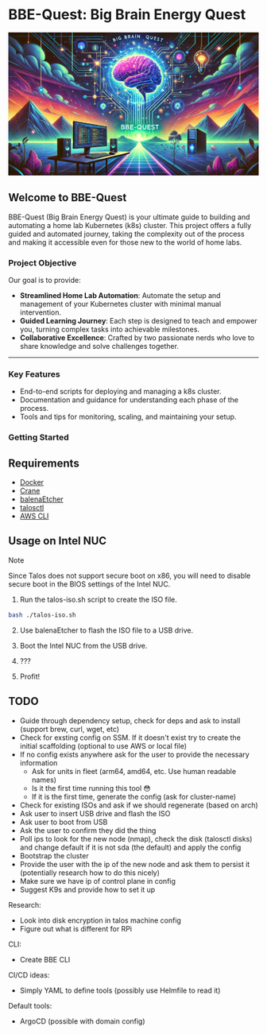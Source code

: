 # BBE-Quest: Big Brain Energy Quest

![BBE-Quest Banner](./assets/banner.webp)

## Welcome to BBE-Quest

BBE-Quest (Big Brain Energy Quest) is your ultimate guide to building and
automating a home lab Kubernetes (k8s) cluster. This project offers a fully
guided and automated journey, taking the complexity out of the process and
making it accessible even for those new to the world of home labs.

### Project Objective

Our goal is to provide:

- **Streamlined Home Lab Automation**: Automate the setup and management of your
  Kubernetes cluster with minimal manual intervention.
- **Guided Learning Journey**: Each step is designed to teach and empower you,
  turning complex tasks into achievable milestones.
- **Collaborative Excellence**: Crafted by two passionate nerds who love to
  share knowledge and solve challenges together.

---

### Key Features

- End-to-end scripts for deploying and managing a k8s cluster.
- Documentation and guidance for understanding each phase of the process.
- Tools and tips for monitoring, scaling, and maintaining your setup.

### Getting Started

## Requirements

- [Docker](https://docs.docker.com/get-docker/)
- [Crane](https://github.com/google/go-containerregistry/blob/main/cmd/crane/README.md)
- [balenaEtcher](https://www.balena.io/etcher/)
- [talosctl](https://www.talos.dev/v1.8/learn-more/talosctl/)
- [AWS CLI](https://docs.aws.amazon.com/cli/latest/userguide/cli-configure-quickstart.html)

## Usage on Intel NUC

> [!NOTE]  
> Since Talos does not support secure boot on x86, you will need to disable
> secure boot in the BIOS settings of the Intel NUC.

1. Run the talos-iso.sh script to create the ISO file.

```bash
bash ./talos-iso.sh
```

2. Use balenaEtcher to flash the ISO file to a USB drive.

3. Boot the Intel NUC from the USB drive.

4. ???

5. Profit!

## TODO

- Guide through dependency setup, check for deps and ask to install (support
  brew, curl, wget, etc)
- Check for exsting config on SSM. If it doesn't exist try to create the initial
  scaffolding (optional to use AWS or local file)
- If no config exists anywhere ask for the user to provide the necessary
  information
  - Ask for units in fleet (arm64, amd64, etc. Use human readable names)
  - Is it the first time running this tool 😳
  - If it is the first time, generate the config (ask for cluster-name)
- Check for existing ISOs and ask if we should regenerate (based on arch)
- Ask user to insert USB drive and flash the ISO
- Ask user to boot from USB
- Ask the user to confirm they did the thing
- Poll ips to look for the new node (nmap), check the disk (talosctl disks) and
  change default if it is not sda (the default) and apply the config
- Bootstrap the cluster
- Provide the user with the ip of the new node and ask them to persist it
  (potentially research how to do this nicely)
- Make sure we have ip of control plane in config
- Suggest K9s and provide how to set it up

Research:

- Look into disk encryption in talos machine config
- Figure out what is different for RPi

CLI:

- Create BBE CLI

CI/CD ideas:

- Simply YAML to define tools (possibly use Helmfile to read it)

Default tools:

- ArgoCD (possible with domain config)

